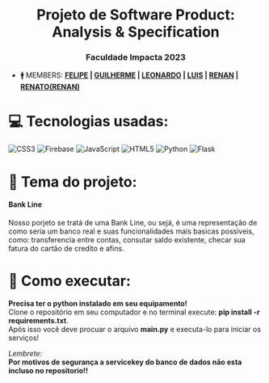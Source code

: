 <h1 align="center">Projeto de Software Product: Analysis & Specification</h1>
<h3 align="center">Faculdade Impacta 2023</h3>

- 🚹 MEMBERS: **<a href="https://www.linkedin.com/in/felipearaujosouza/">FELIPE</a> | <a href="https://www.linkedin.com/in/guilherme-antonio-conte-7008b5201/">GUILHERME</a> | <a href="https://www.linkedin.com/in/leonardo-escalada-a22a5521a/">LEONARDO</a> | <a href="https://www.linkedin.com/in/luis-henrique-genda-9246a91b8/">LUIS</a> | <a href="https://www.linkedin.com/in/renan-ribeiro-ba127a72/">RENAN</a> | <a href="https://www.linkedin.com/in/renan-r-resende/">RENATO(RENAN)</a>**

<p align="left">

# 💻 Tecnologias usadas:

![CSS3](https://img.shields.io/badge/css3-%231572B6.svg?style=for-the-badge&logo=css3&logoColor=white) ![Firebase](https://img.shields.io/badge/firebase-%23039BE5.svg?style=for-the-badge&logo=firebase) ![JavaScript](https://img.shields.io/badge/javascript-%23323330.svg?style=for-the-badge&logo=javascript&logoColor=%23F7DF1E) ![HTML5](https://img.shields.io/badge/html5-%23E34F26.svg?style=for-the-badge&logo=html5&logoColor=white) ![Python](https://img.shields.io/badge/python-3670A0?style=for-the-badge&logo=python&logoColor=ffdd54) ![Flask](https://img.shields.io/badge/flask-%23000.svg?style=for-the-badge&logo=flask&logoColor=white)

</p>

<p align="left">

# 📑 Tema do projeto:
<h4>Bank Line</h4>
Nosso porjeto se tratá de uma Bank Line, ou sejá, é uma representação de como seria um banco real e suas funcionalidades mais basicas possiveis, como: transferencia entre contas, consutar saldo existente, checar sua fatura do cartão de credito e afins.
</p>

<p align="left">

# 🚀 Como executar:
**Precisa ter o python instalado em seu equipamento!**<br>Clone o repositório em seu computador e no terminal execute: **pip install -r requirements.txt**.<br>Após isso você deve procuar o arquivo **main.py** e executa-lo para iniciar os serviços!

<i>Lembrete:<br></i>
**Por motivos de segurança a servicekey do banco de dados não esta incluso no repositorio!!**
</p>
